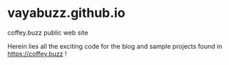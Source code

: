 # vayabuzz.github.io
coffey.buzz public web site

Herein lies all the exciting code for the blog and sample projects found in https://coffey.buzz !

